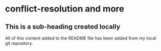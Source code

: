# conflict-resolution and more

## This is a sub-heading created locally

All of this content added to the README file has been added from my local git repository.
